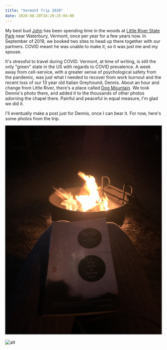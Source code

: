 ```yaml
---
title: "Vermont Trip 2020"
date: 2020-08-20T16:29:25-04:00
---
```


My best bud [John](http://branigan.net/) has been spending time in the woods at [Little River State Park](https://vtstateparks.com/littleriver.html) near Waterbury, Vermont, once per year for a few years now. In September of 2019, we booked two sites to head up there together with our partners. COVID meant he was unable to make it, so it was just me and my spouse.

It's stressful to travel during COVID. Vermont, at time of writing, is still the only "green" state in the US with regards to COVID prevalence. A week away from cell-service, with a greater sense of psychological safety from the pandemic, was just what I needed to recover from work burnout and the recent loss of our 13 year old Italian Greyhound, Dennis. About an hour and change from Little River, there's a place called [Dog Mountain](https://www.dogmt.com/Dog-Mountain.html). We took Dennis's photo there, and added it to the thousands of other photos adorning the chapel there. Painful and peaceful in equal measure, I'm glad we did it.

I'll eventually make a post just for Dennis, once I can bear it. For now, here's some photos from the trip. 

![test](fireside.jpg)


![alt](campsite.jpg)